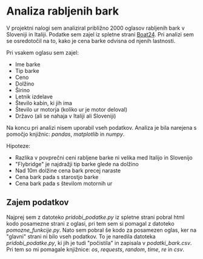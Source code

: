 # Analiza rabljenih bark
V projektni nalogi sem analiziral približno 2000 oglasov rabljenih bark v Sloveniji in Italiji. Podatke sem zajel iz spletne strani [Boat24](https://www.boat24.com/en/). Pri analizi sem se osredotočil na to, kako je cena barke odvisna od njenih lastnosti.

Pri vsakem oglasu sem zajel:
- Ime barke
- Tip barke
- Ceno
- Dolžino
- Širino
- Letnik izdelave
- Število kabin, ki jih ima
- Število ur motorja (koliko ur je motor deloval)
- Državo (ali se nahaja v Italiji ali Sloveniji)

Na koncu pri analizi nisem uporabil vseh podatkov. Analiza je bila narejena s pomočjo knjižnic: *pandas*, *matplotlib* in *numpy*.

Hipoteze:
- Razlika v povprečni ceni rabljene barke ni velika med Italijo in Slovenijo
- "Flybridge" je najdražji tip barke glede na dolžino
- Nad 10m dolžine cena bark precej naraste
- Cena bark pada s starostjo barke
- Cena bark pada s številom motornih ur

## Zajem podatkov
Najprej sem z datoteko *pridobi_podatke.py* iz spletne strani pobral html kodo posamezne strani z oglasi, pri tem sem si pomagal z datoteko *pomozne_funkcije.py*. Nato sem pobral še kodo za posamezen oglas, ker na "glavni" strani ni bilo vseh podatkov. To je naredila datoteka *pridobi_podatke.py*, ki jih je tudi "počistila" in zapisala v *podatki_bark.csv*. Pri tem so mi pomagale knjižnice: *os*, *requests*, *random*, *time*, *re* in *csv*.
